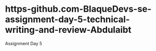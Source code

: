 # https-github.com-BlaqueDevs-se-assignment-day-5-technical-writing-and-review-Abdulaibt
Assignment Day 5
